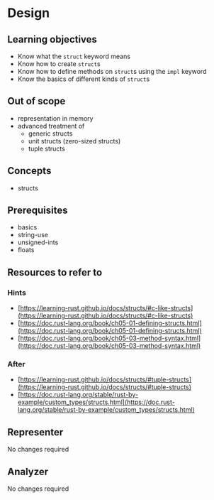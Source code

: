 # Design

## Learning objectives

- Know what the `struct` keyword means
- Know how to create `struct`s
- Know how to define methods on `struct`s using the `impl` keyword
- Know the basics of different kinds of `struct`s

## Out of scope

- representation in memory
- advanced treatment of
  - generic structs
  - unit structs (zero-sized structs)
  - tuple structs

## Concepts

- structs

## Prerequisites

- basics
- string-use
- unsigned-ints
- floats

## Resources to refer to

### Hints

- [https://learning-rust.github.io/docs/structs/#c-like-structs](https://learning-rust.github.io/docs/structs/#c-like-structs)
- [https://doc.rust-lang.org/book/ch05-01-defining-structs.html](https://doc.rust-lang.org/book/ch05-01-defining-structs.html)
- [https://doc.rust-lang.org/book/ch05-03-method-syntax.html](https://doc.rust-lang.org/book/ch05-03-method-syntax.html)

### After

- [https://learning-rust.github.io/docs/structs/#tuple-structs](https://learning-rust.github.io/docs/structs/#tuple-structs)
- [https://doc.rust-lang.org/stable/rust-by-example/custom_types/structs.html](https://doc.rust-lang.org/stable/rust-by-example/custom_types/structs.html)

## Representer

No changes required

## Analyzer

No changes required
